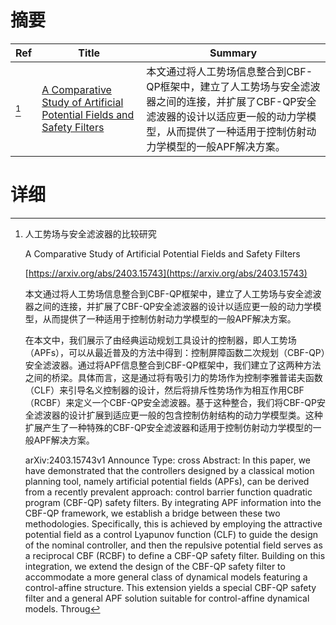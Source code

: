 # 摘要

| Ref | Title | Summary |
| --- | --- | --- |
| [^1] | [A Comparative Study of Artificial Potential Fields and Safety Filters](https://arxiv.org/abs/2403.15743) | 本文通过将人工势场信息整合到CBF-QP框架中，建立了人工势场与安全滤波器之间的连接，并扩展了CBF-QP安全滤波器的设计以适应更一般的动力学模型，从而提供了一种适用于控制仿射动力学模型的一般APF解决方案。 |

# 详细

[^1]: 人工势场与安全滤波器的比较研究

    A Comparative Study of Artificial Potential Fields and Safety Filters

    [https://arxiv.org/abs/2403.15743](https://arxiv.org/abs/2403.15743)

    本文通过将人工势场信息整合到CBF-QP框架中，建立了人工势场与安全滤波器之间的连接，并扩展了CBF-QP安全滤波器的设计以适应更一般的动力学模型，从而提供了一种适用于控制仿射动力学模型的一般APF解决方案。

    

    在本文中，我们展示了由经典运动规划工具设计的控制器，即人工势场（APFs），可以从最近普及的方法中得到：控制屏障函数二次规划（CBF-QP）安全滤波器。通过将APF信息整合到CBF-QP框架中，我们建立了这两种方法之间的桥梁。具体而言，这是通过将有吸引力的势场作为控制李雅普诺夫函数（CLF）来引导名义控制器的设计，然后将排斥性势场作为相互作用CBF（RCBF）来定义一个CBF-QP安全滤波器。基于这种整合，我们将CBF-QP安全滤波器的设计扩展到适应更一般的包含控制仿射结构的动力学模型类。这种扩展产生了一种特殊的CBF-QP安全滤波器和适用于控制仿射动力学模型的一般APF解决方案。

    arXiv:2403.15743v1 Announce Type: cross  Abstract: In this paper, we have demonstrated that the controllers designed by a classical motion planning tool, namely artificial potential fields (APFs), can be derived from a recently prevalent approach: control barrier function quadratic program (CBF-QP) safety filters. By integrating APF information into the CBF-QP framework, we establish a bridge between these two methodologies. Specifically, this is achieved by employing the attractive potential field as a control Lyapunov function (CLF) to guide the design of the nominal controller, and then the repulsive potential field serves as a reciprocal CBF (RCBF) to define a CBF-QP safety filter. Building on this integration, we extend the design of the CBF-QP safety filter to accommodate a more general class of dynamical models featuring a control-affine structure. This extension yields a special CBF-QP safety filter and a general APF solution suitable for control-affine dynamical models. Throug
    

